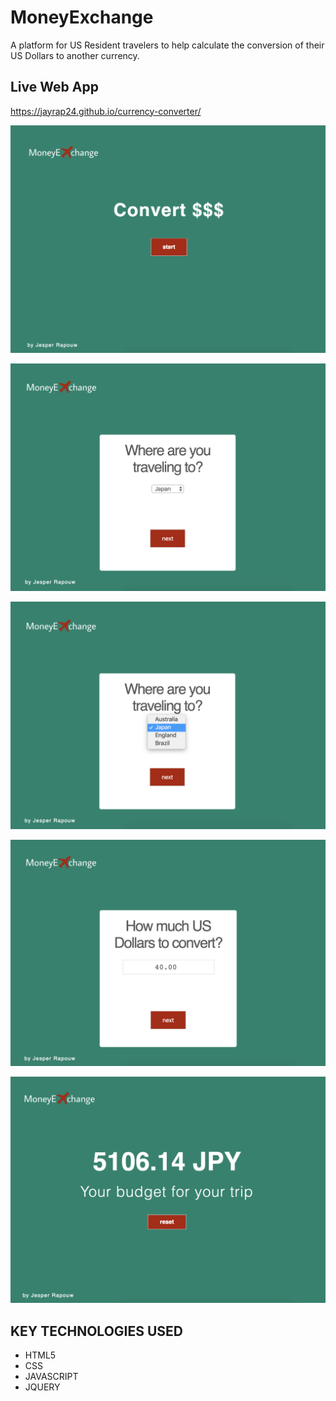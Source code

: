 # MoneyExchange
A platform for US Resident travelers to help calculate the conversion of their US Dollars to another currency.

## Live Web App
https://jayrap24.github.io/currency-converter/ 


![Settings Window](https://github.com/jayrap24/currency-converter/blob/master/Screen%20Shot%202018-05-27%20at%2012.11.03%20AM.png)

![Settings Window](https://github.com/jayrap24/currency-converter/blob/master/Screen%20Shot%202018-05-27%20at%2012.11.26%20AM.png)

![Settings Window](https://github.com/jayrap24/currency-converter/blob/master/Screen%20Shot%202018-05-27%20at%2012.11.43%20AM.png)

![Settings Window](https://github.com/jayrap24/currency-converter/blob/master/Screen%20Shot%202018-05-27%20at%2012.12.01%20AM.png)

![Settings Window](https://github.com/jayrap24/currency-converter/blob/master/Screen%20Shot%202018-05-27%20at%2012.12.17%20AM.png)

<h2>KEY TECHNOLOGIES USED</h2>
<ul>
  <li>HTML5</li>
  <li>CSS</li>
  <li>JAVASCRIPT</li>
  <li>JQUERY</li>
</ul>




